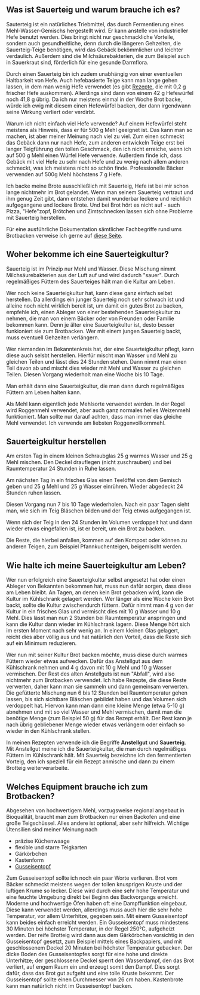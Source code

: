 <!--
.. title: Tipps
.. slug: tipps
.. date: 2019-08-01 09:25:50 UTC+02:00
.. tags: 
.. category: 
.. link: 
.. description: 
.. type: text
-->

## Was ist Sauerteig und warum brauche ich es?

Sauterteig ist ein natürliches Triebmittel, das durch Fermentierung eines Mehl-Wasser-Gemischs hergestellt wird. Er kann anstelle von industrieller Hefe benutzt werden. Dies bringt nicht nur geschmackliche Vorteile, sondern auch gesundheitliche, denn durch die längeren Gehzeiten, die Sauerteig-Teige benötigen, wird das Gebäck bekömmlicher und leichter verdaulich. Außerdem sind die Milchsäurebakterien, die zum Beispiel auch in Sauerkraut sind, förderlich für eine gesunde Darmflora. 

Durch einen Sauerteig bin ich zudem unabhängig von einer eventuellen Haltbarkeit von Hefe. Auch hefebasierte Teige kann man lange gehen lassen, in dem man wenig Hefe verwendet (es gibt [Rezepte](https://www.besondersgut.ch/bummlerbrot/), die mit 0,2 g frischer Hefe auskommen). Allerdings sind dann von einem 42 g Hefewürfel noch 41,8 g übrig. Da ich nur meistens einmal in der Woche Brot backe, würde ich ewig mit diesem einen Hefewürfel backen, der dann irgendwann seine Wirkung verliert oder verdirbt. 

Warum ich nicht einfach viel Hefe verwende? Auf einem Hefewürfel steht meistens als Hinweis, dass er für 500 g Mehl geeignet ist. Das kann man so machen, ist aber meiner Meinung nach viel zu viel. Zum einen schmeckt das Gebäck dann nur nach Hefe, zum anderen entwickeln Teige erst bei langer Teigführung den tollen Geschmack, den ich nicht erreiche, wenn ich auf 500 g Mehl einen Würfel Hefe verwende. Außerdem finde ich, dass Gebäck mit viel Hefe zu sehr nach Hefe und zu wenig nach allem anderen schmeckt, was ich meistens nicht so schön finde. Professionelle Bäcker verwenden auf 500g Mehl höchstens 7 g Hefe.

Ich backe meine Brote ausschließlich mit Sauerteig, Hefe ist bei mir schon lange nichtmehr im Brot gelandet. Wenn man seinem Sauerteig vertraut und ihm genug Zeit gibt, dann entstehen damit wunderbar leckere und reichlich aufgegangene und lockere Brote. Und bei Brot hört es nicht auf - auch Pizza, "Hefe"zopf, Brötchen und Zimtschnecken lassen sich ohne Probleme mit Sauerteig herstellen.

Für eine ausführliche Dokumentation sämtlicher Fachbegriffe rund ums Brotbacken verweise ich gerne auf [diese Seite](https://www.baeckerlatein.de/). 

## Woher bekomme ich eine Sauerteigkultur?

Sauerteig ist im Prinzip nur Mehl und Wasser. Diese Mischung nimmt Milchsäurebakterien aus der Luft auf und wird dadurch "sauer". Durch regelmäßiges Füttern des Sauerteiges hält man die Kultur am Leben. 

Wer noch keine Sauerteigkultur hat, kann diese ganz einfach selbst herstellen. Da allerdings ein junger Sauerteig noch sehr schwach ist und alleine noch nicht wirklich bereit ist, um damit ein gutes Brot zu backen, empfehle ich, einen Ableger von einer bestehenden Sauerteigkultur zu nehmen, die man von einem Bäcker oder von Freunden oder Familie bekommen kann. Denn je älter eine Sauerteigkultur ist, desto besser funkioniert sie zum Brotbacken. Wer mit einem jungen Sauerteig backt, muss eventuell Gehzeiten verlängern.

Wer niemanden im Bekanntenkreis hat, der eine Sauerteigkultur pflegt, kann diese auch selsbt herstellen. Hierfür mischt man Wasser und Mehl zu gleichen Teilen und lässt dies 24 Stunden stehen. Dann nimmt man einen Teil davon ab und mischt dies wieder mit Mehl und Wasser zu gleichen Teilen. Diesen Vorgang wiederholt man eine Woche bis 10 Tage.

Man erhält dann eine Sauerteigkultur, die man dann durch regelmäßiges Füttern am Leben halten kann.

Als Mehl kann eigentlich jede Mehlsorte verwendet werden. In der Regel wird Roggenmehl verwendet, aber auch ganz normales helles Weizenmehl funktioniert. Man sollte nur darauf achten, dass man immer das gleiche Mehl verwendet. Ich verwende am liebsten Roggenvollkornmehl.

## Sauerteigkultur herstellen

Am ersten Tag in einem kleinen Schraubglas 25 g warmes Wasser und 25 g Mehl mischen. Den Deckel drauflegen (nicht zuschrauben) und bei Raumtemperatur 24 Stunden in Ruhe lassen.

Am nächsten Tag in ein frisches Glas einen Teelöffel von dem Gemisch geben und 25 g Mehl und 25 g Wasser einrühren. Wieder abgedeckt 24 Stunden ruhen lassen.

Diesen Vorgang nun 7 bis 10 Tage wiederholen. Nach ein paar Tagen sieht man, wie sich im Teig Bläschen bilden und der Teig etwas aufgegangen ist.

Wenn sich der Teig in den 24 Stunden im Volumen verdoppelt hat und dann wieder etwas eingefallen ist, ist er bereit, um ein Brot zu backen.

Die Reste, die hierbei anfallen, kommen auf den Kompost oder können zu anderen Teigen, zum Beispiel Pfannkuchenteigen, beigemischt werden.

## Wie halte ich meine Sauerteigkultur am Leben?

Wer nun erfolgreich eine Sauerteigkultur selbst angesetzt hat oder einen Ableger von Bekannten bekommen hat, muss nun dafür sorgen, dass diese am Leben bleibt. An Tagen, an denen kein Brot gebacken wird, kann die Kultur im Kühlschrank gelagert werden. Wer länger als eine Woche kein Brot backt, sollte die Kultur zwischendurch füttern. Dafür nimmt man 4 g von der Kultur in ein frisches Glas und vermischt dies mit 10 g Wasser und 10 g Mehl. Dies lässt man nun 2 Stunden bei Raumtemperatur anspringen und kann die Kultur dann wieder im Kühlschrank lagern. Diese Menge hört sich im ersten Moment nach sehr wenig an. In einem kleinen Glas gelagert, reicht dies aber völlig aus und hat natürlich den Vorteil, dass die Reste sich auf ein Minimum reduzieren.

Wer nun mit seiner Kultur Brot backen möchte, muss diese durch warmes Füttern wieder etwas aufwecken.
Dafür das Anstellgut aus dem Kühlschrank nehmen und 4 g davon mit 10 g Mehl und 10 g Wasser vermischen. Der Rest des alten Anstellguts ist nun "Abfall", wird also nichtmehr zum Brotbacken verwendet. Ich habe Rezepte, die diese Reste verwerten, daher kann man sie sammeln und dann gemeinsam verwerten.
Die gefütterte Mischung nun 6 bis 12 Stunden bei Raumtemperatur gehen lassen, bis sich sichtbare Bläschen gebildet haben und das Volumen sich verdoppelt hat. Hiervon kann man dann eine kleine Menge (etwa 5-10 g) abnehmen und mit so viel Wasser und Mehl vermischen, damit man die benötige Menge (zum Beispiel 50 g) für das Rezept erhält. Der Rest kann je nach übrig gebliebener Menge wieder etwas verlängern oder einfach so wieder in den Kühlschrank stellen. 

In meinen Rezepten verwende ich die Begriffe **Anstellgut** und **Sauerteig**. Mit Anstellgut meine ich die Sauerteigkultur, die man durch regelmäßiges Füttern im Kühlschrank hält. Mit Sauerteig bezeichne ich den fermentierten Vorteig, den ich speziell für ein Rezept anmische und dann zu einem Brotteig weiterverarbeite.

## Welches Equipment brauche ich zum Brotbacken?

Abgesehen von hochwertigem Mehl, vorzugsweise regional angebaut in Bioqualität, braucht man zum Brotbacken nur einen Backofen und eine große Teigschüssel. Alles andere ist optional, aber sehr hilfreich. Wichtige Utensilien sind meiner Meinung nach

* präzise Küchenwaage
* flexible und starre Teigkarten
* Gärkörbchen
* Kastenform
* [Gusseisentopf](https://www.lecreuset.de/brater-rund)

Zum Gusseisentopf sollte ich noch ein paar Worte verlieren. Brot vom Bäcker schmeckt meistens wegen der tollen knusprigen Kruste und der luftigen Krume so lecker. Diese wird durch eine sehr hohe Temperatur und eine feuchte Umgebung direkt bei Beginn des Backvorgangs erreicht. Moderne und hochwertige Öfen haben oft eine Dampffunktion eingebaut. Diese kann verwendet werden, allerdings muss auch hier die sehr hohe Temperatur, vor allem Unterhitze, gegeben sein. Mit einem Gusseisentopf kann beides einfach erreicht werden. Ein Gusseisentopf muss mindestens 30 Minuten bei höchster Temperatur, in der Regel 250°C, aufgeheizt werden. Der reife Brotteig wird dann aus dem Gärkörbchen vorsichtig in den Gusseisentopf gesetzt, zum Beispiel mittels eines Backpapiers, und mit geschlossenem Deckel 20 Minuten bei höchster Temperatur gebacken. Der dicke Boden des Gusseisentopfes sorgt für eine hohe und direkte Unterhitze; der geschlossene Deckel sperrt den Wasserdampf, den das Brot verliert, auf engem Raum ein und erzeugt somit den Dampf. Dies sorgt dafür, dass das Brot gut aufgeht und eine tolle Kruste bekommt. Der Gusseisentopf sollte einen Durchmesser von 26 cm haben. Kastenbrote kann man natürlich nicht im Gusseisentopf backen.



